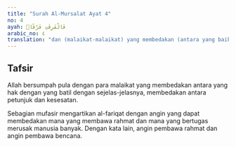 ```yaml
---
title: "Surah Al-Mursalat Ayat 4"
no: 4
ayah: فَالْفٰرِقٰتِ فَرْقًاۙ
arabic_no: ٤
translation: "dan (malaikat-malaikat) yang membedakan (antara yang baik dan yang buruk) dengan sejelas-jelasnya,"
---
```


## Tafsir

Allah bersumpah pula dengan para malaikat yang membedakan antara yang hak dengan yang batil dengan sejelas-jelasnya, membedakan antara petunjuk dan kesesatan.

Sebagian mufasir mengartikan al-fariqat dengan angin yang dapat membedakan mana yang membawa rahmat dan mana yang bertugas merusak manusia banyak. Dengan kata lain, angin pembawa rahmat dan angin pembawa bencana.